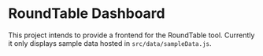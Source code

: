 # RoundTable Dashboard

This project intends to provide a frontend for the RoundTable tool. Currently it
only displays sample data hosted in `src/data/sampleData.js`.
